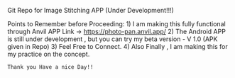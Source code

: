 Git Repo for Image Stitching APP (Under Development!!!)

Points to Remember before Proceeding:
    1) I am making this fully functional through Anvil APP
        Link -> https://photo-pan.anvil.app/
    2) The Android APP is still under development , but you can try my beta version - V 1.0 (APK given in Repo)
    3) Feel Free to Connect.
    4) Also Finally , I am making this for my practice on the concept.

    Thank you Have a nice Day!!
        
